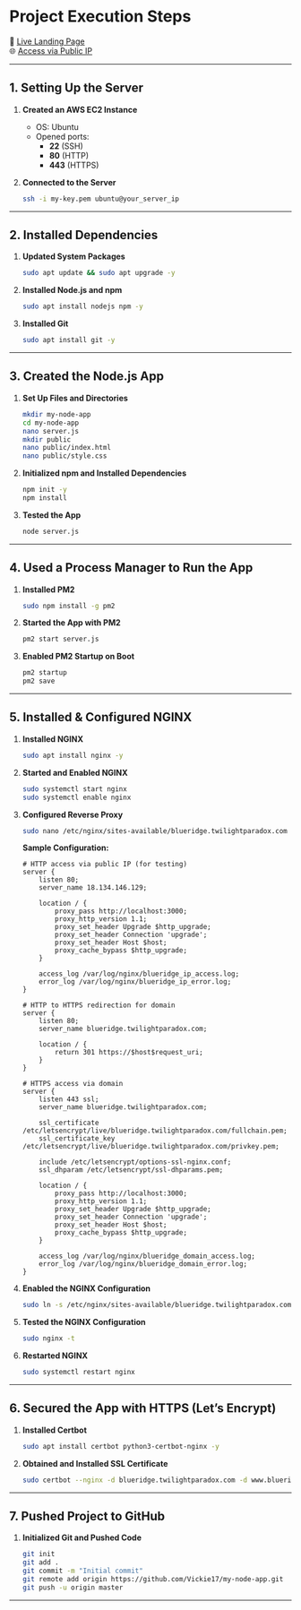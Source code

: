 # Project Execution Steps

🔗 [Live Landing Page](https://blueridge.twilightparadox.com)  
🌐 [Access via Public IP](http://18.134.146.129)

---

## 1. Setting Up the Server

1. **Created an AWS EC2 Instance**
   - OS: Ubuntu
   - Opened ports:
     - **22** (SSH)
     - **80** (HTTP)
     - **443** (HTTPS)

2. **Connected to the Server**
   ```bash
   ssh -i my-key.pem ubuntu@your_server_ip
   ```

---

## 2. Installed Dependencies

1. **Updated System Packages**
   ```bash
   sudo apt update && sudo apt upgrade -y
   ```

2. **Installed Node.js and npm**
   ```bash
   sudo apt install nodejs npm -y
   ```

3. **Installed Git**
   ```bash
   sudo apt install git -y
   ```

---

## 3. Created the Node.js App

1. **Set Up Files and Directories**
   ```bash
   mkdir my-node-app
   cd my-node-app
   nano server.js
   mkdir public
   nano public/index.html
   nano public/style.css
   ```

2. **Initialized npm and Installed Dependencies**
   ```bash
   npm init -y
   npm install
   ```

3. **Tested the App**
   ```bash
   node server.js
   ```

---

## 4. Used a Process Manager to Run the App

1. **Installed PM2**
   ```bash
   sudo npm install -g pm2
   ```

2. **Started the App with PM2**
   ```bash
   pm2 start server.js
   ```

3. **Enabled PM2 Startup on Boot**
   ```bash
   pm2 startup
   pm2 save
   ```

---

## 5. Installed & Configured NGINX

1. **Installed NGINX**
   ```bash
   sudo apt install nginx -y
   ```

2. **Started and Enabled NGINX**
   ```bash
   sudo systemctl start nginx
   sudo systemctl enable nginx
   ```

3. **Configured Reverse Proxy**
   ```bash
   sudo nano /etc/nginx/sites-available/blueridge.twilightparadox.com
   ```

   **Sample Configuration:**
   ```nginx
   # HTTP access via public IP (for testing)
   server {
       listen 80;
       server_name 18.134.146.129;

       location / {
           proxy_pass http://localhost:3000;
           proxy_http_version 1.1;
           proxy_set_header Upgrade $http_upgrade;
           proxy_set_header Connection 'upgrade';
           proxy_set_header Host $host;
           proxy_cache_bypass $http_upgrade;
       }

       access_log /var/log/nginx/blueridge_ip_access.log;
       error_log /var/log/nginx/blueridge_ip_error.log;
   }

   # HTTP to HTTPS redirection for domain
   server {
       listen 80;
       server_name blueridge.twilightparadox.com;

       location / {
           return 301 https://$host$request_uri;
       }
   }

   # HTTPS access via domain
   server {
       listen 443 ssl;
       server_name blueridge.twilightparadox.com;

       ssl_certificate /etc/letsencrypt/live/blueridge.twilightparadox.com/fullchain.pem;
       ssl_certificate_key /etc/letsencrypt/live/blueridge.twilightparadox.com/privkey.pem;

       include /etc/letsencrypt/options-ssl-nginx.conf;
       ssl_dhparam /etc/letsencrypt/ssl-dhparams.pem;

       location / {
           proxy_pass http://localhost:3000;
           proxy_http_version 1.1;
           proxy_set_header Upgrade $http_upgrade;
           proxy_set_header Connection 'upgrade';
           proxy_set_header Host $host;
           proxy_cache_bypass $http_upgrade;
       }

       access_log /var/log/nginx/blueridge_domain_access.log;
       error_log /var/log/nginx/blueridge_domain_error.log;
   }
   ```

4. **Enabled the NGINX Configuration**
   ```bash
   sudo ln -s /etc/nginx/sites-available/blueridge.twilightparadox.com /etc/nginx/sites-enabled/
   ```

5. **Tested the NGINX Configuration**
   ```bash
   sudo nginx -t
   ```

6. **Restarted NGINX**
   ```bash
   sudo systemctl restart nginx
   ```

---

## 6. Secured the App with HTTPS (Let’s Encrypt)

1. **Installed Certbot**
   ```bash
   sudo apt install certbot python3-certbot-nginx -y
   ```

2. **Obtained and Installed SSL Certificate**
   ```bash
   sudo certbot --nginx -d blueridge.twilightparadox.com -d www.blueridge.twilightparadox.com
   ```

---

## 7. Pushed Project to GitHub

1. **Initialized Git and Pushed Code**
   ```bash
   git init
   git add .
   git commit -m "Initial commit"
   git remote add origin https://github.com/Vickie17/my-node-app.git
   git push -u origin master
   ```

---




